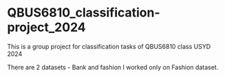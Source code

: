 # QBUS6810_classification-project_2024

This is a group project for classification tasks of QBUS6810 class USYD 2024

There are 2 datasets - Bank and fashion
I worked only on Fashion dataset.

